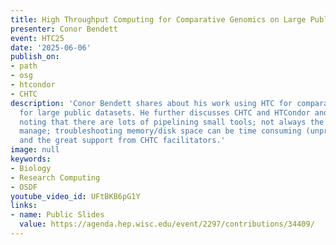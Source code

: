 ```yaml
---
title: High Throughput Computing for Comparative Genomics on Large Public Datasets
presenter: Conor Bendett
event: HTC25
date: '2025-06-06'
publish_on:
- path
- osg
- htcondor
- CHTC
description: 'Conor Bendett shares about his work using HTC for comparative genonimcs
  for large public datasets. He further discusses CHTC and HTCondor and his experience:
  noting that there are lots of pipelining small tools; not always the easiest to
  manage; troubleshooting memory/disk space can be time consuming (unpredictableoutputs)
  and the great support from CHTC facilitators.'
image: null
keywords:
- Biology
- Research Computing
- OSDF
youtube_video_id: UFtBKB6pG1Y
links:
- name: Public Slides
  value: https://agenda.hep.wisc.edu/event/2297/contributions/34409/
---
```

